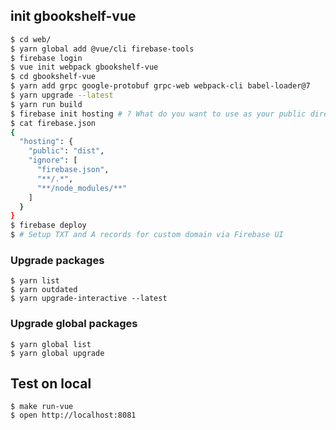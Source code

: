 ## init gbookshelf-vue

```sh
$ cd web/
$ yarn global add @vue/cli firebase-tools
$ firebase login
$ vue init webpack gbookshelf-vue
$ cd gbookshelf-vue
$ yarn add grpc google-protobuf grpc-web webpack-cli babel-loader@7
$ yarn upgrade --latest
$ yarn run build
$ firebase init hosting # ? What do you want to use as your public directory? dist
$ cat firebase.json
{
  "hosting": {
    "public": "dist",
    "ignore": [
      "firebase.json",
      "**/.*",
      "**/node_modules/**"
    ]
  }
}
$ firebase deploy
$ # Setup TXT and A records for custom domain via Firebase UI
```

### Upgrade packages

```
$ yarn list
$ yarn outdated
$ yarn upgrade-interactive --latest
```

### Upgrade global packages

```
$ yarn global list
$ yarn global upgrade
```

## Test on local

```
$ make run-vue
$ open http://localhost:8081
```
